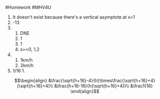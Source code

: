 #Homework #MHV4U 
1. It doesn't exist because there's a vertical asymptote at x=1
2. -13
3. 
	1. DNE
	2. 1
	3. 1
	4. x=<0, 1,2
4. 
	1. 1km/h
	2. 2km/h
5. 1/16
	1. 


$$\begin{align}
&\frac{\sqrt{h+16}-4}{h}\times\frac{\sqrt{h+16}+4}{\sqrt{h+16}+4}\\
&\frac{h+16-16}{h(\sqrt{h+16}+4)}\\
&\frac1{16}
\end{align}$$
